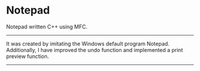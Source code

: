 # Notepad
Notepad written C++ using MFC.   
* * *
It was created by imitating the Windows default program Notepad.   
Additionally, I have improved the undo function and implemented a print preview function.
* * *
